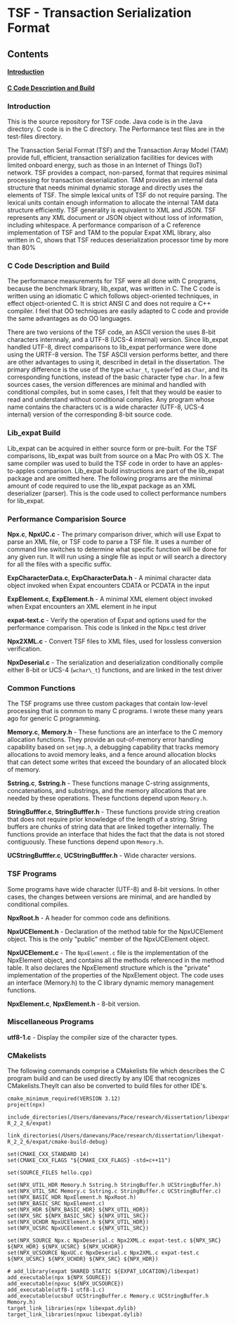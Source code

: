 # TSF - Transaction Serialization Format

## Contents

#### <a href="#intro">Introduction</a>
#### <a href="#ccode">C Code Description and Build</a>

### Introduction ###

<a id="intro"></a>
This is the source repository for TSF code.  Java code is in the Java directory.  C code is in the C directory.  The Performance test files are in the test-files directory.

The Transaction Serial Format (TSF) and the Transaction Array Model (TAM) provide full, efficient, transaction serialization facilities for devices with limited onboard energy, such as those in an Internet of Things (IoT) network.  TSF provides a compact, non-parsed, format that requires minimal processing for transaction deserialization.  TAM provides an internal data structure that needs minimal dynamic storage and directly uses the elements of TSF.  The simple lexical units of TSF do not require parsing. The lexical units contain enough information to allocate the internal TAM data structure efficiently.  TSF generality is equivalent to XML and JSON.  TSF represents any XML document or JSON object without loss of information, including whitespace.  A performance comparison of a C reference implementation of TSF and TAM to the popular Expat XML library, also written in C, shows that TSF reduces deserialization processor time by more than 80%

### C Code Description and Build ###

<a id="ccode"></a>
The performance measurements for TSF were all done with C programs, because the benchmark library, lib_expat, was written in C.  The C code is written using an idiomatic C which follows object-oriented techniques, in effect object-oriented C.  It is strict ANSI C and does not require a C++ compiler.  I feel that OO techniques are easily adapted to C code and provide the same advantages as do OO languages.

There are two versions of the TSF code, an ASCII version the uses 8-bit characters internnaly, and a UTF-8 (UCS-4 internal) version.  Since lib_expat handled UTF-8, direct comparisons to lib_expat performance were done using the URTF-8 version.  The TSF ASCII version performs better, and there are other advantages to using it, described in detail in the dissertation.  The primary difference is the use of the type `wchar_t`, `typedef`'ed as `Char`, and its corresponding functions, instead of the basic character type `char`.  In a few sources cases, the version differences are minimal and handled with conditional compiles, but in some cases, I felt that they would be easier to read and understand without conditional compiles.  Any program whose name contains the characters `UC` is a wide character (UTF-8, UCS-4 internal) version of the corresponding 8-bit source code.

### Lib_expat Build ###

Lib_expat can be acquired in either source form or pre-built.  For the TSF comparisons, lib_expat was built from source on a Mac Pro with OS X.  The same compiler was used to build the TSF code in order to have an apples-to-apples comparison.  Lib_expat build instructions are part of the lib_expat package and are omitted here.  The following programs are the minimal amount of code required to use the lib_expat package as an XML deserializer (parser).  This is the code used to collect performance numbers for lib_expat.

### Performance Comparision Source ###

**Npx.c**, **NpxUC.c** - The primary comparison driver, which will use Expat to parse an XML file, or TSF code to parse a TSF file.  It uses a number of command line switches to determine what specific function will be done for any given run.  It will run using a single file as input or will search a directory for all the files with a specific suffix.

**ExpCharacterData.c**, **ExpCharacterData.h** - A minimal character data object invoked when Expat encounters CDATA or PCDATA in the input

**ExpElement.c**, **ExpElement.h** - A minimal XML element object invoked when Expat encounters an XML element in he input

**expat-text.c** - Verify the operation of Expat and options used for the performance comparison.  This code is linked in the Npx.c test driver

**Npx2XML.c** - Convert TSF files to XML files, used for lossless conversion verification.

**NpxDeserial.c** - The serialization and deserialization conditionally compile either 8-bit or UCS-4 (`wchar\_t`) functions, and are linked in the test driver

### Common Functions ###

The TSF programs use three custom packages that contain low-level processing that is common to many C programs. I wrote these many years ago for generic C programming.

**Memory.c**, **Memory.h** - These functions are an interface to the C memory allocation functions.  They provide an out-of-memory error handling capability based on `setjmp.h`, a debugging capability that tracks memory allocations to avoid memory leaks, and a fence around allocation blocks that can detect some writes that exceed the boundary of an allocated block of memory.

**Sstring.c**, **Sstring.h** - These functions manage C-string assignments, concatenations, and substrings, and the memory allocations that are needed by these operations.  These functions depend upon `Memory.h`.

**StringBufffer.c**, **StringBufffer.h** - These functions provide string creation that does not require prior knowledge of the length of a string.  String buffers are chunks of string data that are linked together internally.  The functions provide an interface that hides the fact that the data is not stored contiguously. These functions depend upon `Memory.h`.

**UCStringBufffer.c**, **UCStringBufffer.h** - Wide character versions.

### TSF Programs ###

Some programs have wide character (UTF-8) and 8-bit versions.  In other cases, the changes between versions are minimal, and are handled by conditional compiles.

**NpxRoot.h** - A header for common code ans definitions.

**NpxUCElement.h** - Declaration of the method table for the NpxUCElement object.  This is the only "public" member of the NpxUCElement object.

**NpxUCElement.c** - The `NpxElement.c` file is the implementation of the NpxElement object, and contains all the methods referenced in the method table.  It also declares the NpxElementI structure which is the "private" implementation of the properties of the NpxElement object.   The code uses an interface (Memory.h) to the C library dynamic memory management functions.

**NpxElement.c**, **NpxElement.h** - 8-bit version.

### Miscellaneous Programs ###

**utf8-1.c** - Display the compiler size of the character types.

### CMakelists ###

The following commands comprise a CMakelists file which describes the C program build and can be used directly by any IDE that recognizes CMakelists.TheyIt can also be converted to build files for other IDE's.

```
cmake_minimum_required(VERSION 3.12)
project(npx)

include_directories(/Users/danevans/Pace/research/dissertation/libexpat-R_2_2_6/expat)

link_directories(/Users/danevans/Pace/research/dissertation/libexpat-R_2_2_6/expat/cmake-build-debug)

set(CMAKE_CXX_STANDARD 14)
set(CMAKE_CXX_FLAGS "${CMAKE_CXX_FLAGS} -std=c++11")

set(SOURCE_FILES hello.cpp)

set(NPX_UTIL_HDR Memory.h Sstring.h StringBuffer.h UCStringBuffer.h)
set(NPX_UTIL_SRC Memory.c Sstring.c StringBuffer.c UCStringBuffer.c)
set(NPX_BASIC_HDR NpxElement.h NpxRoot.h)
set(NPX_BASIC_SRC NpxElement.c)
set(NPX_HDR ${NPX_BASIC_HDR} ${NPX_UTIL_HDR})
set(NPX_SRC ${NPX_BASIC_SRC} ${NPX_UTIL_SRC})
set(NPX_UCHDR NpxUCElement.h ${NPX_UTIL_HDR})
set(NPX_UCSRC NpxUCElement.c ${NPX_UTIL_SRC})

set(NPX_SOURCE Npx.c NpxDeserial.c Npx2XML.c expat-test.c ${NPX_SRC} ${NPX_HDR} ${NPX_UCSRC} ${NPX_UCHDR})
set(NPX_UCSOURCE NpxUC.c NpxDeserial.c Npx2XML.c expat-test.c ${NPX_UCSRC} ${NPX_UCHDR} ${NPX_SRC} ${NPX_HDR})

# add_library(expat SHARED STATIC ${EXPAT_LOCATION}/libexpat)
add_executable(npx ${NPX_SOURCE})
add_executable(npxuc ${NPX_UCSOURCE})
add_executable(utf8-1 utf8-1.c)
add_executable(ucsbuf UCStringBuffer.c Memory.c UCStringBuffer.h Memory.h)
target_link_libraries(npx libexpat.dylib)
target_link_libraries(npxuc libexpat.dylib)
```
